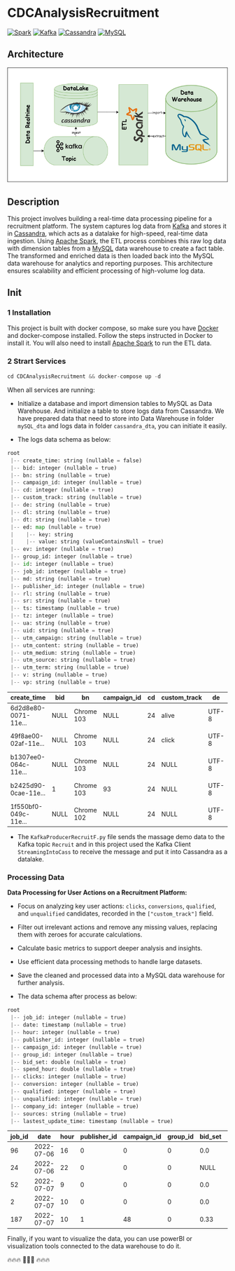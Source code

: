 # CDCAnalysisRecruitment
[![Spark](https://img.shields.io/badge/Spark-3.5.1-orange)](https://spark.apache.org/)
[![Kafka](https://img.shields.io/badge/Kafka-lastest-black)](https://kafka.apache.org/documentation/)
[![Cassandra](https://img.shields.io/badge/Cassandra-4.1.5-lightblue)](https://cassandra.apache.org/doc/latest/)
[![MySQL](https://img.shields.io/badge/MySQL-8.4-blue)](https://dev.mysql.com/doc/)

## Architecture

![all_text](./images/p1.png)

## Description
This project involves building a real-time data processing pipeline for a recruitment platform. The system captures log data from [Kafka](https://kafka.apache.org/quickstart) and stores it in [Cassandra](https://cassandra.apache.org/doc/latest/), which acts as a datalake for high-speed, real-time data ingestion. Using [Apache Spark](https://spark.apache.org/downloads.html), the ETL process combines this raw log data with dimension tables from a [MySQL](https://dev.mysql.com/doc/) data warehouse to create a fact table. The transformed and enriched data is then loaded back into the MySQL data warehouse for analytics and reporting purposes. This architecture ensures scalability and efficient processing of high-volume log data.

## Init
### 1 Installation
This project is built with docker compose, so make sure you have [Docker](https://docs.docker.com/get-started/get-docker/) and docker-compose installed. Follow the steps instructed in Docker to install it. You will also need to install [Apache Spark](https://spark.apache.org/downloads.html) to run the ETL data.

### 2 Strart Services
```python
cd CDCAnalysisRecruitment && docker-compose up -d
```
When all services are running:
* Initialize a database and import dimension tables to MySQL as Data Warehouse. And initialize a table to store logs data from Cassandra. We have prepared data that need to store into Data Warehouse in folder `mySQL_dta` and logs data in folder `cassandra_dta`, you can initiate it easily.

* The logs data schema as below:

```python
root
 |-- create_time: string (nullable = false)
 |-- bid: integer (nullable = true)
 |-- bn: string (nullable = true)
 |-- campaign_id: integer (nullable = true)
 |-- cd: integer (nullable = true)
 |-- custom_track: string (nullable = true)
 |-- de: string (nullable = true)
 |-- dl: string (nullable = true)
 |-- dt: string (nullable = true)
 |-- ed: map (nullable = true)
 |    |-- key: string
 |    |-- value: string (valueContainsNull = true)
 |-- ev: integer (nullable = true)
 |-- group_id: integer (nullable = true)
 |-- id: integer (nullable = true)
 |-- job_id: integer (nullable = true)
 |-- md: string (nullable = true)
 |-- publisher_id: integer (nullable = true)
 |-- rl: string (nullable = true)
 |-- sr: string (nullable = true)
 |-- ts: timestamp (nullable = true)
 |-- tz: integer (nullable = true)
 |-- ua: string (nullable = true)
 |-- uid: string (nullable = true)
 |-- utm_campaign: string (nullable = true)
 |-- utm_content: string (nullable = true)
 |-- utm_medium: string (nullable = true)
 |-- utm_source: string (nullable = true)
 |-- utm_term: string (nullable = true)
 |-- v: string (nullable = true)
 |-- vp: string (nullable = true)
```

|create_time|bid|bn|campaign_id|cd|custom_track|de|dl|dt|ed|ev|group_id|id|job_id|md|publisher_id|rl|sr|ts|tz|ua|uid|utm_campaign|utm_content|utm_medium|utm_source|utm_term|v|vp|
|---|---|---|---|---|---|---|---|---|---|---|---|---|---|---|---|---|---|---|---|---|---|---|---|---|---|---|---|---|
|6d2d8e80-0071-11e...|NULL|Chrome 103|       NULL| 24|       alive|UTF-8|http://localhost:...|CandidatePortal|{publisherId -> 0...|  2|    NULL|NULL|  NULL|TRUE|        NULL|                NULL| 1536x864|2022-07-10 23:57:...|-420|Mozilla/5.0 (Wind...|1-rrc3k5vd-l4o0b4yy|        NULL|       NULL|      NULL|      NULL|    NULL|  1|1018x714|
|49f8ae00-02af-11e...|NULL|Chrome 103|       NULL| 24|       click|UTF-8|http://129.213.68...|CandidatePortal|{customEvent -> c...|  2|    NULL|NULL|  NULL|TRUE|        NULL|                NULL|1920x1080|2022-07-13 20:25:...| 240|Mozilla/5.0 (Wind...|1-eb7odtp7-l4o6dg83|        NULL|       NULL|      NULL|      NULL|    NULL|  1|1920x961|
|b1307ee0-064c-11e...|NULL|Chrome 103|       NULL| 24|        NULL|UTF-8|http://150.136.2....|CandidatePortal|                  {}|  1|    NULL|NULL|  NULL|TRUE|        NULL|                NULL| 1366x768|2022-07-18 10:49:...|-420|Mozilla/5.0 (Wind...|1-m8tpkuds-l4oxward|        NULL|       NULL|      NULL|      NULL|    NULL|  1|1366x625|
|b2425d90-0cae-11e...|   1|Chrome 103|         93| 24|        NULL|UTF-8|http://fe.dev.got...|CandidatePortal|                  {}|  1|    NULL|NULL|   258|TRUE|           1|                NULL| 1366x768|2022-07-26 13:46:...|-420|Mozilla/5.0 (Wind...|1-kntupfok-l61tduvk|        NULL|       NULL|      NULL|      NULL|    NULL|  1|1366x625|
|1f550bf0-049c-11e...|NULL|Chrome 102|       NULL| 24|        NULL|UTF-8|http://150.136.2....|CandidatePortal|                  {}|  1|    NULL|NULL|  NULL|TRUE|        NULL|                NULL| 1280x649|2022-07-16 07:13:...|   0|Mozilla/5.0 (Wind...|1-06i42ohg-l5n4yjj9|        NULL|       NULL|      NULL|      NULL|    NULL|  1|1280x649|

* The `KafkaProducerRecruitF.py` file sends the massage demo data to the Kafka topic `Recruit` and in this project used the Kafka Client `StreamingIntoCass` to receive the message and put it into Cassandra as a datalake.

### Processing Data
**Data Processing for User Actions on a Recruitment Platform:**
* Focus on analyzing key user actions: `clicks`, `conversions`, `qualified`, and `unqualified` candidates, recorded in the `["custom_track"]` field.
* Filter out irrelevant actions and remove any missing values, replacing them with zeroes for accurate calculations.
* Calculate basic metrics to support deeper analysis and insights.
* Use efficient data processing methods to handle large datasets.
* Save the cleaned and processed data into a MySQL data warehouse for further analysis.

* The data schema after process as below:

```python
root
 |-- job_id: integer (nullable = true)
 |-- date: timestamp (nullable = true)
 |-- hour: integer (nullable = true)
 |-- publisher_id: integer (nullable = true)
 |-- campaign_id: integer (nullable = true)
 |-- group_id: integer (nullable = true)
 |-- bid_set: double (nullable = true)
 |-- spend_hour: double (nullable = true)
 |-- clicks: integer (nullable = true)
 |-- conversion: integer (nullable = true)
 |-- qualified: integer (nullable = true)
 |-- unqualified: integer (nullable = true)
 |-- company_id: integer (nullable = true)
 |-- sources: string (nullable = true)
 |-- lastest_update_time: timestamp (nullable = true)
```
job_id|date|hour|publisher_id|campaign_id|group_id|bid_set|spend_hour|click|conversion|qualified|unqualified|company_id|sources|lastest_update_time|
---|---|---|---|---|---|---|---|---|---|---|---|---|---|---|
|96|2022-07-06|16|0|0|0|0.0|0|1|NULL|NULL|NULL|NULL|cassandra|2022-07-06 23:19:15|
|24|2022-07-06|22|0|0|0|NULL|NULL|NULL|2|NULL|NULL|NULL|cassandra|2022-07-06 23:19:34|
|52|2022-07-07|9|0|0|0|0.0|0|3|NULL|NULL|NULL|NULL|cassandra|2022-07-06 23:20:10|
|2|2022-07-07|10|0|0|0|0.0|0|2|NULL|NULL|NULL|NULL|cassandra|2022-07-06 23:20:42|
|187|2022-07-07|10|1|48|0|0.33|2|6|NULL|NULL|NULL|33|cassandra|2022-07-06 23:21:05|

Finally, if you want to visualize the data, you can use powerBI or visualization tools connected to the data warehouse to do it.

🔥🔥🔥 🤝🤝🤝 🔥🔥🔥
